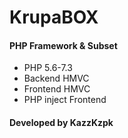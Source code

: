 # KrupaBOX
#### PHP Framework & Subset

- PHP 5.6-7.3
- Backend HMVC
- Frontend HMVC 
- PHP inject Frontend

#### Developed by KazzKzpk

